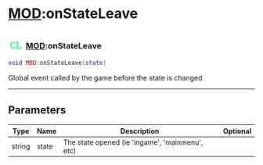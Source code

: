 # [MOD](../mod/README.md):onStateLeave

### <img src="../../.gitbook/assets/client.png" width="32" height="32" /> [MOD](../mod/README.md):onStateLeave

```lua
void MOD:onStateLeave(state)
```

Global event called by the game before the state is changed<br>

-----------------
## Parameters

| Type   | Name | Description | Optional |
| ------ | ---- | ----------- | -------: |
| string | state | The state opened (ie 'ingame', 'mainmenu', etc) |   |
